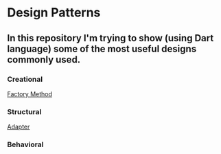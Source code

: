 # Design Patterns

## In this repository I'm trying to show (using Dart language) some of the most useful designs commonly used.

### Creational
[Factory Method](https://github.com/ThiagoEvoa/design_patterns/tree/factory_method)

### Structural
<!--[Decorator](https://github.com/ThiagoEvoa/design_patterns/tree/decorator)-->

[Adapter](https://github.com/ThiagoEvoa/design_patterns/tree/adapter)

<!--[Composite]

[Facade]-->

### Behavioral
<!--[Strategy](https://github.com/ThiagoEvoa/design_patterns/tree/strategy)

[State](https://github.com/ThiagoEvoa/design_patterns/tree/state)

[Observer](https://github.com/ThiagoEvoa/design_patterns/tree/observer)

[Command]-->
